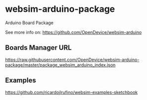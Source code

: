 # websim-arduino-package

Arduino Board Package

See more info on: https://github.com/OpenDevice/websim-arduino

## Boards Manager URL

https://raw.githubusercontent.com/OpenDevice/websim-arduino-package/master/package_websim_arduino_index.json

## Examples

https://github.com/ricardojlrufino/websim-examples-sketchbook